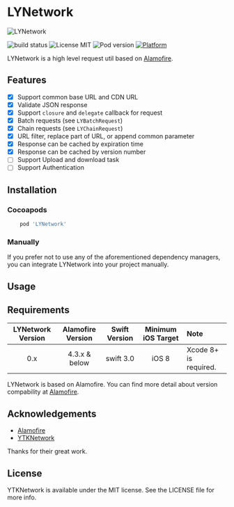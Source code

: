 # LYNetwork

![LYNetwork](https://github.com/ZakariyyaSv/LYNetwork/raw/master/screenshot/logo.jpeg)

![build status](https://travis-ci.org/ZakariyyaSv/LYNetwork.svg?branch=master)
![License MIT](https://img.shields.io/github/license/mashape/apistatus.svg?maxAge=2592000)
![Pod version](https://img.shields.io/cocoapods/v/LYNetwork.svg?style=flat)
[![Platform](https://img.shields.io/cocoapods/p/LYNetwork.svg?style=flat)](http://cocoadocs.org/docsets/LYNetwork)

LYNetwork is a high level request util based on [Alamofire].

## Features

- [x] Support common base URL and CDN URL
- [x] Validate JSON response
- [x] Support `closure` and `delegate` callback for request
- [x] Batch requests (see `LYBatchRequest`)
- [x] Chain requests (see `LYChainRequest`)
- [x] URL filter, replace part of URL, or append common parameter 
- [x] Response can be cached by expiration time
- [x] Response can be cached by version number
- [ ] Support Upload and download task
- [ ] Support Authentication

## Installation

### Cocoapods

```ruby
    pod 'LYNetwork'
```

### Manually

If you prefer not to use any of the aforementioned dependency managers, you can integrate LYNetwork into your project manually.

## Usage


## Requirements

| LYNetwork Version | Alamofire Version | Swift Version |  Minimum iOS Target | Note |
|:------------------:|:--------------------:|:--------------------:|:-------------------:|:-----|
| 0.x | 4.3.x & below | swift 3.0 | iOS 8 | Xcode 8+ is required. |

LYNetwork is based on Alamofire. You can find more detail about version compability at [Alamofire].

## Acknowledgements

 * [Alamofire]
 * [YTKNetwork]

 Thanks for their great work.

## License

YTKNetwork is available under the MIT license. See the LICENSE file for more info.

<!-- external links -->
[Alamofire]:https://github.com/Alamofire/Alamofire
[YTKNetwork]:https://github.com/yuantiku/YTKNetwork
